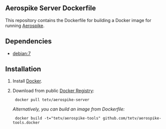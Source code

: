 ## Aerospike Server Dockerfile

This repository contains the Dockerfile for building a Docker image for running [Aerospike](http://aerospike.com). 

## Dependencies

- [debian:7](https://registry.hub.docker.com/_/ubuntu/)

## Installation

1. Install [Docker](https://www.docker.io/).

2. Download from public [Docker Registry](https://index.docker.io/):

		docker pull tetv/aerospike-server

	_Alternatively, you can build an image from Dockerfile:_
   
		docker build -t="tetv/aerospike-tools" github.com/tetv/aerospike-tools.docker
